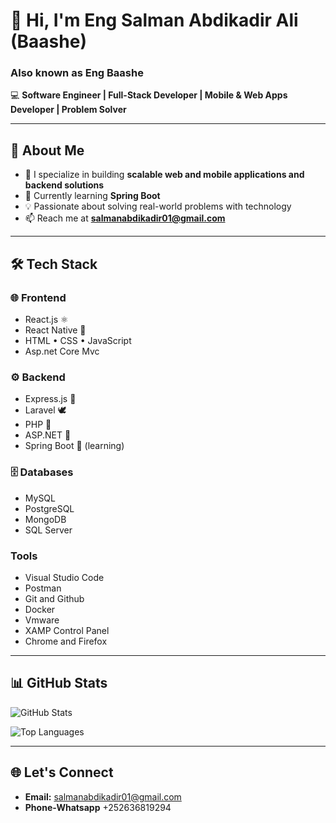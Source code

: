 # 👋 Hi, I'm Eng Salman Abdikadir Ali (Baashe)

### Also known as **Eng Baashe**

💻 **Software Engineer | Full-Stack Developer | Mobile & Web Apps Developer | Problem Solver**

---

## 🚀 About Me
- 🔭 I specialize in building **scalable web and mobile applications and backend solutions**
- 🌱 Currently learning **Spring Boot**
- 💡 Passionate about solving real-world problems with technology
- 📫 Reach me at **salmanabdikadir01@gmail.com**

---

## 🛠️ Tech Stack

### 🌐 Frontend
- React.js ⚛️  
- React Native 📱  
- HTML • CSS • JavaScript
- Asp.net Core Mvc

### ⚙️ Backend
- Express.js 🚀  
- Laravel 🕊️  
- PHP 🐘  
- ASP.NET 💼  
- Spring Boot 🌱 (learning)

### 🗄️ Databases
- MySQL
- PostgreSQL
- MongoDB  
- SQL Server

### Tools
- Visual Studio Code
- Postman
- Git and Github
- Docker
- Vmware
- XAMP Control Panel
- Chrome and Firefox

---

## 📊 GitHub Stats
![GitHub Stats](https://github-readme-stats.vercel.app/api?username=EngBaashe&show_icons=true&theme=radical)

![Top Languages](https://github-readme-stats.vercel.app/api/top-langs/?username=EngBaashe&layout=compact&theme=radical)

---

## 🌐 Let's Connect
- **Email:** salmanabdikadir01@gmail.com
- **Phone-Whatsapp** +252636819294
